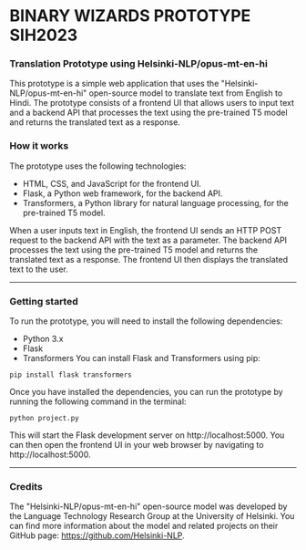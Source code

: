 # BINARY WIZARDS PROTOTYPE SIH2023

### Translation Prototype using Helsinki-NLP/opus-mt-en-hi
This prototype is a simple web application that uses the "Helsinki-NLP/opus-mt-en-hi" open-source model to translate text from English to Hindi. The prototype consists of a frontend UI that allows users to input text and a backend API that processes the text using the pre-trained T5 model and returns the translated text as a response.
### How it works
The prototype uses the following technologies:
- HTML, CSS, and JavaScript for the frontend UI.
- Flask, a Python web framework, for the backend API.
- Transformers, a Python library for natural language processing, for the pre-trained T5 model.

When a user inputs text in English, the frontend UI sends an HTTP POST request to the backend API with the text as a parameter. The backend API processes the text using the pre-trained T5 model and returns the translated text as a response. The frontend UI then displays the translated text to the user.

-----------
### Getting started
To run the prototype, you will need to install the following dependencies:
- Python 3.x
- Flask
- Transformers
You can install Flask and Transformers using pip:
```
pip install flask transformers
```

Once you have installed the dependencies, you can run the prototype by running the following command in the terminal:
```
python project.py
```

This will start the Flask development server on http://localhost:5000. You can then open the frontend UI in your web browser by navigating to http://localhost:5000.

----------------------
### Credits
The "Helsinki-NLP/opus-mt-en-hi" open-source model was developed by the Language Technology Research Group at the University of Helsinki. You can find more information about the model and related projects on their GitHub page: https://github.com/Helsinki-NLP.